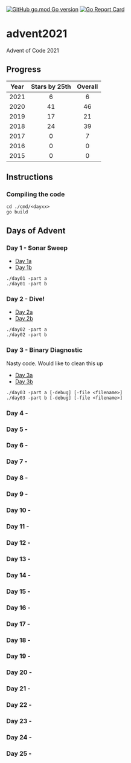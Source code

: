 [![GitHub go.mod Go version](https://img.shields.io/github/go-mod/go-version/notthehoople/advent2021?color=blueviolet)](https://golang.org/doc/go1.15) [![Go Report Card](https://goreportcard.com/badge/github.com/notthehoople/advent2021)](https://goreportcard.com/report/github.com/notthehoople/advent2021)

# advent2021
Advent of Code 2021

## Progress
| Year  | Stars by 25th | Overall |
| :---: | :-----------: | :-----: |
| 2021 | 6  | 6  |
| 2020 | 41 | 46 |
| 2019 | 17 | 21 |
| 2018 | 24 | 39 |
| 2017 | 0  | 7  |
| 2016 | 0  | 0  |
| 2015 | 0  | 0  |

## Instructions

### Compiling the code

```
cd ./cmd/<dayxx>
go build
```

## Days of Advent

### Day 1 - Sonar Sweep

+ [Day 1a](cmd/day01/day01.go)
+ [Day 1b](cmd/day01/day01.go)

```
./day01 -part a
./day01 -part b
```

### Day 2 - Dive!

+ [Day 2a](cmd/day02/day02.go)
+ [Day 2b](cmd/day02/day02.go)

```
./day02 -part a
./day02 -part b
```

### Day 3 - Binary Diagnostic

Nasty code. Would like to clean this up

+ [Day 3a](cmd/day03/day03.go)
+ [Day 3b](cmd/day03/day03.go)

```
./day03 -part a [-debug] [-file <filename>]
./day03 -part b [-debug] [-file <filename>]
```

### Day 4 - 
### Day 5 - 
### Day 6 - 
### Day 7 - 
### Day 8 - 
### Day 9 - 
### Day 10 - 
### Day 11 - 
### Day 12 - 
### Day 13 - 
### Day 14 - 
### Day 15 - 
### Day 16 - 
### Day 17 - 
### Day 18 - 
### Day 19 - 
### Day 20 - 
### Day 21 - 
### Day 22 - 
### Day 23 - 
### Day 24 - 
### Day 25 - 
